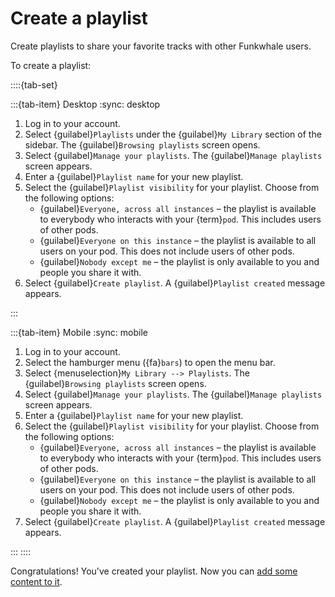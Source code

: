 # Create a playlist

Create playlists to share your favorite tracks with other Funkwhale users.

To create a playlist:

::::{tab-set}

:::{tab-item} Desktop
:sync: desktop

1. Log in to your account.
2. Select {guilabel}`Playlists` under the {guilabel}`My Library` section of the sidebar. The {guilabel}`Browsing playlists` screen opens.
3. Select {guilabel}`Manage your playlists`. The {guilabel}`Manage playlists` screen appears.
4. Enter a {guilabel}`Playlist name` for your new playlist.
5. Select the {guilabel}`Playlist visibility` for your playlist. Choose from the following options:
   - {guilabel}`Everyone, across all instances` – the playlist is available to everybody who interacts with your {term}`pod`. This includes users of other pods.
   - {guilabel}`Everyone on this instance` – the playlist is available to all users on your pod. This does not include users of other pods.
   - {guilabel}`Nobody except me` – the playlist is only available to you and people you share it with.
6. Select {guilabel}`Create playlist`. A {guilabel}`Playlist created` message appears.

:::

:::{tab-item} Mobile
:sync: mobile

1. Log in to your account.
2. Select the hamburger menu ({fa}`bars`) to open the menu bar.
3. Select {menuselection}`My Library --> Playlists`. The {guilabel}`Browsing playlists` screen opens.
4. Select {guilabel}`Manage your playlists`. The {guilabel}`Manage playlists` screen appears.
5. Enter a {guilabel}`Playlist name` for your new playlist.
6. Select the {guilabel}`Playlist visibility` for your playlist. Choose from the following options:
   - {guilabel}`Everyone, across all instances` – the playlist is available to everybody who interacts with your {term}`pod`. This includes users of other pods.
   - {guilabel}`Everyone on this instance` – the playlist is available to all users on your pod. This does not include users of other pods.
   - {guilabel}`Nobody except me` – the playlist is only available to you and people you share it with.
7. Select {guilabel}`Create playlist`. A {guilabel}`Playlist created` message appears.

:::
::::

Congratulations! You've created your playlist. Now you can [add some content to it](add_content.md).
